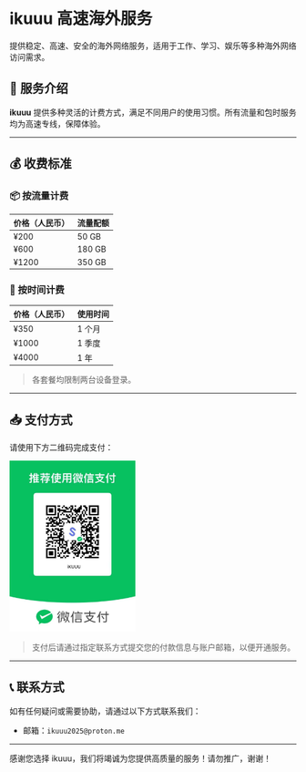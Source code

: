 # ikuuu 高速海外服务

提供稳定、高速、安全的海外网络服务，适用于工作、学习、娱乐等多种海外网络访问需求。

## 🚀 服务介绍

**ikuuu** 提供多种灵活的计费方式，满足不同用户的使用习惯。所有流量和包时服务均为高速专线，保障体验。

---

## 💰 收费标准

### 📦 按流量计费

| 价格（人民币） | 流量配额 |
|----------------|----------|
| ¥200           | 50 GB    |
| ¥600           | 180 GB   |
| ¥1200          | 350 GB   |

### 📅 按时间计费

| 价格（人民币） | 使用时间 |
|----------------|----------|
| ¥350           | 1 个月   |
| ¥1000          | 1 季度   |
| ¥4000          | 1 年     |

> 各套餐均限制两台设备登录。

---

## 📥 支付方式

请使用下方二维码完成支付：

 <img src="vpn/001.png" height=300>

> 支付后请通过指定联系方式提交您的付款信息与账户邮箱，以便开通服务。

---

## 📞 联系方式

如有任何疑问或需要协助，请通过以下方式联系我们：

- 邮箱：`ikuuu2025@proton.me`
---

感谢您选择 ikuuu，我们将竭诚为您提供高质量的服务！请勿推广，谢谢！
